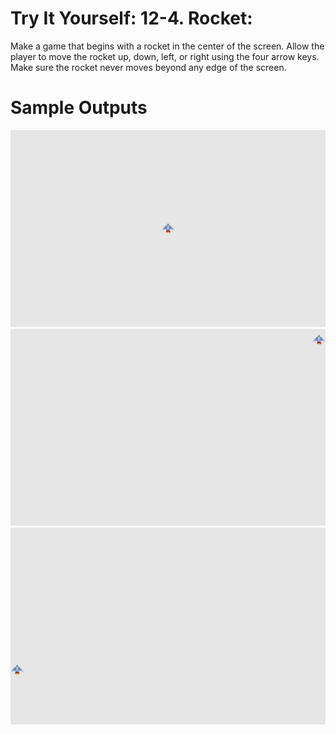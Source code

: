 Try It Yourself: 12-4. Rocket: 
========================================================

Make a game that begins with a rocket in the center of the screen. Allow the player to move the rocket up, down, left, or right using the four arrow keys. Make sure the rocket never moves beyond any edge of the screen.

Sample Outputs
========================================================

![Sample Output-1](https://github.com/nihathalici/Python-Crash-Course-The-Book/blob/main/Projects/Alien-Invasion-The-Game/4th-loop/DIY-12-4-Rocket/screenshots/sample_output_1.PNG)
![Sample Output-2](https://github.com/nihathalici/Python-Crash-Course-The-Book/blob/main/Projects/Alien-Invasion-The-Game/4th-loop/DIY-12-4-Rocket/screenshots/sample_output_2.PNG)
![Sample Output-3](https://github.com/nihathalici/Python-Crash-Course-The-Book/blob/main/Projects/Alien-Invasion-The-Game/4th-loop/DIY-12-4-Rocket/screenshots/sample_output_3.PNG)
